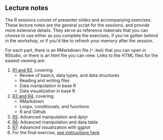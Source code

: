 ## Lecture notes

The R sessions consist of presenter slides and accompanying exercises. These lecture notes are the general script for the sessions, and provide more extensive details. They serve as reference materials that you can choose to use either as you complete the exercises, if you've gotten behind in the workshop, or if you'd like to refresh your memory after the session.

For each part, there is an RMarkdown file (`*.Rmd`) that you can open in RStudio, or there is an html file you can view. Links to the HTML files for the easiest viewing are:

1. [R1 and R2](https://mlds.github.io/bootcamp-2025/lecturenotes/R1-R2_lecturenotes), covering:
    - Review of basics, data types, and data structures
    - Reading and writing files
    - Data manipulation in base R
    - Data visualization in base R
2. [R3 and R4](https://mlds.github.io/bootcamp-2025/lecturenotes/R3-R4_lecturenotes), covering:
    - RMarkdown
    - Loops, conditionals, and functions
    - R and Github
3. [R5](https://mlds.github.io/bootcamp-2025/lecturenotes/R5_lecturenotes): Advanced manipulation and dplyr
4. [R6](https://mlds.github.io/bootcamp-2025/lecturenotes/R6_lecturenotes): Advanced manipulation and data.table
5. [R7](https://mlds.github.io/bootcamp-2025/lecturenotes/R7_R-pt3-ggplot_lecturenotes_kr_rm): Advanced visualization with ggplot
6. For the final exercise, [see instructions here](https://github.com/MLDS/bootcamp-2025/blob/master/exercises/R8_final-exercise-instructions.md).
